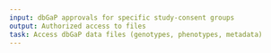 ```yaml
---
input: dbGaP approvals for specific study-consent groups
output: Authorized access to files
task: Access dbGaP data files (genotypes, phenotypes, metadata)
---
```

